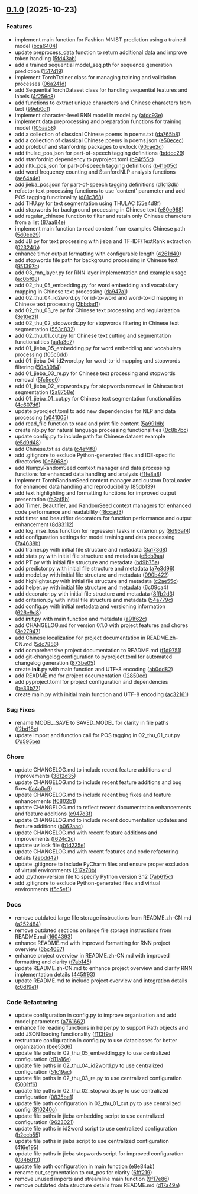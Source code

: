 <!-- insertion marker -->
<a name="0.1.0"></a>

## [0.1.0](https://github.com///compare/f5c5ef1cfc0c6bb2c2ca278dd7190efd9ee7c602...0.1.0) (2025-10-23)

### Features

- implement main function for Fashion MNIST prediction using a trained model ([bca6404](https://github.com///commit/bca6404d9b6d689904224afd0740f9b144899528))
- update preprocess_data function to return additional data and improve token handling ([5fd43ab](https://github.com///commit/5fd43ab4b7acafb4a2b30482b0df091fe95c1284))
- add a trained sequential model_seq.pth for sequence generation prediction ([1517d19](https://github.com///commit/1517d196c40aff3a210c7acc7e7396d1a0f0386f))
- implement TorchTrainer class for managing training and validation processes ([06a241d](https://github.com///commit/06a241d4155e2a954f06fdf29e028399bf9ec111))
- add SequentialTorchDataset class for handling sequential features and labels ([4f256c8](https://github.com///commit/4f256c8121dfccabccb95b940ef930927591cd37))
- add functions to extract unique characters and Chinese characters from text ([99eb0df](https://github.com///commit/99eb0df95a2d4a4634a9a213aa304f0ddef6ba3c))
- implement character-level RNN model in model.py ([afdc93e](https://github.com///commit/afdc93ed4235734d23116e2e3395201a2148b140))
- implement data preprocessing and preparation functions for training model ([105aa58](https://github.com///commit/105aa5814c5c84c2176529ecf71cce0680b98b39))
- add a collection of classical Chinese poems in poems.txt ([da765b8](https://github.com///commit/da765b86bffb991c625a9d34ff0ae400923a107f))
- add a collection of classical Chinese poems in poems.json ([e50ecec](https://github.com///commit/e50ecec0843d5e72ec21d976a89bec98691a3e30))
- add protobuf and stanfordnlp packages to uv.lock ([90cae2d](https://github.com///commit/90cae2d357c28a466436b7b54c9a22dac36b2275))
- add thulac_pos.json for part-of-speech tagging definitions ([bddcc29](https://github.com///commit/bddcc294a8e9db9acef67556c24735f86140e44e))
- add stanfordnlp dependency to pyproject.toml ([b94f55c](https://github.com///commit/b94f55c3c0f5b1e50f95eedf9276710b8d803f79))
- add nltk_pos.json for part-of-speech tagging definitions ([b41b05c](https://github.com///commit/b41b05c33181459dfe559b1e2f995751ccd119b6))
- add word frequency counting and StanfordNLP analysis functions ([ae64a4e](https://github.com///commit/ae64a4ec3c661e76842d570cd02207e7b1af199d))
- add jieba_pos.json for part-of-speech tagging definitions ([d1c13db](https://github.com///commit/d1c13db5ea23f313241c1f124682d0b61e5d5471))
- refactor text processing functions to use 'content' parameter and add POS tagging functionality ([d81c368](https://github.com///commit/d81c3687b862b087948b8afb28caea7a8c3de9d3))
- add THU.py for text segmentation using THULAC ([55e4d8f](https://github.com///commit/55e4d8ff7c32fb91f53133c9f72ebcf1960327d8))
- add stopwords for background processing in Chinese text ([e80e968](https://github.com///commit/e80e968c09a8bdb1ee9bccce4950336e0d19d320))
- add regular_chinese function to filter and retain only Chinese characters from a list ([87aa84e](https://github.com///commit/87aa84e0914fb7db9d1c42beacd1710678d58402))
- implement main function to read content from examples Chinese path ([5d0ee29](https://github.com///commit/5d0ee29ca9c9ba1206370f05793d2ed36a3b2083))
- add JB.py for text processing with jieba and TF-IDF/TextRank extraction ([02324fb](https://github.com///commit/02324fb5fb8b17e155782917cbe86eedc29a2108))
- enhance timer output formatting with configurable length ([4261d40](https://github.com///commit/4261d409bc0b25005a5dee8a8853f8710060f5eb))
- add stopwords file path for background processing in Chinese text ([951397b](https://github.com///commit/951397b183bda7072150e289845d4f9570d014eb))
- add 03_rnn_layer.py for RNN layer implementation and example usage ([ec0bf08](https://github.com///commit/ec0bf087ed46e0aa73f3eb359c4f07b0479cee52))
- add 02_thu_05_embedding.py for word embedding and vocabulary mapping in Chinese text processing ([da947a1](https://github.com///commit/da947a1ae30b6d470abdf0bd6993f664a0085c3f))
- add 02_thu_04_id2word.py for id-to-word and word-to-id mapping in Chinese text processing ([2bbdad1](https://github.com///commit/2bbdad19e6b5882dd29f5c1ec20d72cf4b81a429))
- add 02_thu_03_re.py for Chinese text processing and regularization ([3e10e21](https://github.com///commit/3e10e21af7900ceb8c2263edc6a0668553fa384d))
- add 02_thu_02_stopwords.py for stopwords filtering in Chinese text segmentation ([553c832](https://github.com///commit/553c8329a42b77a40f081f7438f3afa6a1750874))
- add 02_thu_01_cut.py for Chinese text cutting and segmentation functionalities ([aa1a3e7](https://github.com///commit/aa1a3e765a8b4ca2ffe7723d43eaea76f9716547))
- add 01_jieba_05_embedding.py for word embedding and vocabulary processing ([f05c6dd](https://github.com///commit/f05c6ddcec9f6cb74c170d3ec14663e4cf793e77))
- add 01_jieba_04_id2word.py for word-to-id mapping and stopwords filtering ([50a3984](https://github.com///commit/50a3984aa4299008898cdb593c9e20276e7d5f1f))
- add 01_jieba_03_re.py for Chinese text processing and stopwords removal ([5fc5ee0](https://github.com///commit/5fc5ee01421964760ef98d43db9db53d118b829f))
- add 01_jieba_02_stopwords.py for stopwords removal in Chinese text segmentation ([2a8758e](https://github.com///commit/2a8758e19327f178038d0e37f62225dee02f39db))
- add 01_jieba_01_cut.py for Chinese text segmentation functionalities ([4c607d6](https://github.com///commit/4c607d603bbc9d5101652eb009079849a5f0068d))
- update pyproject.toml to add new dependencies for NLP and data processing ([a041005](https://github.com///commit/a041005e76dffdb24fda55baf4c782485fe6fade))
- add read_file function to read and print file content ([5a991db](https://github.com///commit/5a991db3d3a748dc817aee4e42f873752990004c))
- create nlp.py for natural language processing functionalities ([0c8b7bc](https://github.com///commit/0c8b7bcc60c71fcecfb76f5af5abc8219cf30e42))
- update config.py to include path for Chinese dataset example ([e5d9d48](https://github.com///commit/e5d9d48ecd71b45e80e33718fe2263f4b8adb3d0))
- add Chinese.txt as data ([c4ef4f8](https://github.com///commit/c4ef4f86658a7b69ee3ab5634a39c96f4b9eb8d7))
- add .gitignore to exclude Python-generated files and IDE-specific directories ([0e6968c](https://github.com///commit/0e6968c2bc50b01ce5d5993431142eb7dfc14772))
- add NumpyRandomSeed context manager and data processing functions for enhanced data handling and analysis ([f1fe8a8](https://github.com///commit/f1fe8a89249a3bb253c33ba81bfe892a9a54babe))
- implement TorchRandomSeed context manager and custom DataLoader for enhanced data handling and reproducibility ([85db139](https://github.com///commit/85db1395c8b5a97778a00897dcc76a5b5d930f5a))
- add text highlighting and formatting functions for improved output presentation ([fa3af5b](https://github.com///commit/fa3af5bed9c43e2c6ec922f8bc777f4ed8bab152))
- add Timer, Beautifier, and RandomSeed context managers for enhanced code performance and readability ([f8ccad3](https://github.com///commit/f8ccad365f5356f4e6be7ed1bd78de393e91daf4))
- add timer and beautifier decorators for function performance and output enhancement ([8d83112](https://github.com///commit/8d831123a1a56dab8d8ed3e580599d113f004f24))
- add log_mse_loss function for regression tasks in criterion.py ([8d93af4](https://github.com///commit/8d93af4fccbe083738208fc0cdd67d9203567923))
- add configuration settings for model training and data processing ([7a4638b](https://github.com///commit/7a4638bc35561e094d6388ca0fc7c8dfaa3d7904))
- add trainer.py with initial file structure and metadata ([3a173d8](https://github.com///commit/3a173d8478d0cda316718fc5b2be1c5ddaea3e79))
- add stats.py with initial file structure and metadata ([e5cb9aa](https://github.com///commit/e5cb9aa4b0c2f446333cac7b70911caa345fb972))
- add PT.py with initial file structure and metadata ([bd9b75a](https://github.com///commit/bd9b75a7f103f3f00a77ca4e701ccf350f3bfd2b))
- add predictor.py with initial file structure and metadata ([a7e3d96](https://github.com///commit/a7e3d960f0b8d62e3d4f6003584bfd14be2becc3))
- add model.py with initial file structure and metadata ([090b422](https://github.com///commit/090b422750957ed1c41cb5e5875276169a20f872))
- add highlighter.py with initial file structure and metadata ([c2ae55c](https://github.com///commit/c2ae55c83c6d9e1b016ccdc0eb0b87e0dd9c4391))
- add helper.py with initial file structure and metadata ([6c09ca4](https://github.com///commit/6c09ca432c6b33756e9f640e35c323cd934917bf))
- add decorator.py with initial file structure and metadata ([8ffb2d3](https://github.com///commit/8ffb2d336221197455b6970fbbdb54e2d74cfa3c))
- add criterion.py with initial file structure and metadata ([54a779c](https://github.com///commit/54a779c1073f9d0ebb7b12ca9b2d6a646ca43053))
- add config.py with initial metadata and versioning information ([626e9d8](https://github.com///commit/626e9d851c8413ed9edea503e62309b3e709e619))
- add __init__.py with main function and metadata ([a91f62c](https://github.com///commit/a91f62c08150c33121bd22af2459da1f27b8b580))
- add CHANGELOG.md for version 0.1.0 with project features and chores ([3e27947](https://github.com///commit/3e27947c5fa5502fabd3363ed96281384d185b5c))
- add Chinese localization for project documentation in README.zh-CN.md ([5dc7856](https://github.com///commit/5dc7856b2cfb0cfa5de605a0d4e2dc47261bfd51))
- add comprehensive project documentation to README.md ([f1d9751](https://github.com///commit/f1d975155955be5bead4a07a9b32d77fa907d9a2))
- add git-changelog configuration to pyproject.toml for automated changelog generation ([873be05](https://github.com///commit/873be05669e7637baae645030b98b6aa49c48119))
- create __init__.py with main function and UTF-8 encoding ([ab0dd82](https://github.com///commit/ab0dd82b30a0d2d7ac0189363bca5e9e6fbe3ed7))
- add README.md for project documentation ([12850ec](https://github.com///commit/12850ec797aa33d407bb139391e97d02bd2dfa3a))
- add pyproject.toml for project configuration and dependencies ([be33b77](https://github.com///commit/be33b7718224645e05e60aba409a64fe915f6597))
- create main.py with initial main function and UTF-8 encoding ([ac32161](https://github.com///commit/ac321610227635750a4584e28e5c3629fe8aae99))

### Bug Fixes

- rename MODEL_SAVE to SAVED_MODEL for clarity in file paths ([f2bd18e](https://github.com///commit/f2bd18e8d2cfc4d4d35b4705ef12ecdfa040095c))
- update import and function call for POS tagging in 02_thu_01_cut.py ([7d595be](https://github.com///commit/7d595beb2a44de2548001cf07813f088c6cd8f70))

### Chore

- update CHANGELOG.md to include recent feature additions and improvements ([3812d35](https://github.com///commit/3812d355efc6428acbc8d013b22a1194b7aeef44))
- update CHANGELOG.md to include recent feature additions and bug fixes ([fa4a0c9](https://github.com///commit/fa4a0c9a387185f77d38b7e9d8319c4ffa5ac5d8))
- update CHANGELOG.md to include recent bug fixes and feature enhancements ([f6802b1](https://github.com///commit/f6802b1d99c6d48617a76ad35a1a97c0175c0c1b))
- update CHANGELOG.md to reflect recent documentation enhancements and feature additions ([e947d3f](https://github.com///commit/e947d3f413c745e7f03ebd6c777cb1585b18fef1))
- update CHANGELOG.md to include recent documentation updates and feature additions ([b062aac](https://github.com///commit/b062aac3c033638102c7329216e189eaf5e4d8a9))
- update CHANGELOG.md with recent feature additions and improvements ([f624c2c](https://github.com///commit/f624c2c44f3366bbd05e54bcf39e94e392d4fc40))
- update uv.lock file ([b1d225e](https://github.com///commit/b1d225eda7e650cf7d5e7057db2360243371fb7b))
- update CHANGELOG.md with recent features and code refactoring details ([2ebdd42](https://github.com///commit/2ebdd426a989996ad74306654a0774d18336fa3e))
- update .gitignore to include PyCharm files and ensure proper exclusion of virtual environments ([217a70b](https://github.com///commit/217a70b655dd46a246717f0b177e9d0749de57c9))
- add .python-version file to specify Python version 3.12 ([7ab615c](https://github.com///commit/7ab615c9ae966dbfa95c0e8d291a6fe3c495fa53))
- add .gitignore to exclude Python-generated files and virtual environments ([f5c5ef1](https://github.com///commit/f5c5ef1cfc0c6bb2c2ca278dd7190efd9ee7c602))

### Docs

- remove outdated large file storage instructions from README.zh-CN.md ([a252484](https://github.com///commit/a25248483e31e69fab8b74eefd05c4caeb6beb1d))
- remove outdated sections on large file storage instructions from README.md ([1604393](https://github.com///commit/16043934632af3696c6d94f68aa854bbac41c200))
- enhance README.md with improved formatting for RNN project overview ([6bc4687](https://github.com///commit/6bc468774d8cadc10f4b0fe70b0a85b533b49538))
- enhance project overview in README.zh-CN.md with improved formatting and clarity ([f7ab145](https://github.com///commit/f7ab145400161b6822b72e4cca322e9c7f963055))
- update README.zh-CN.md to enhance project overview and clarify RNN implementation details ([445ff93](https://github.com///commit/445ff93b892e4f191cdb1e8aec6e5c41caba511c))
- update README.md to include project overview and integration details ([c0d19e1](https://github.com///commit/c0d19e1350a99346a6d440965c095f52ea0014b3))

### Code Refactoring

- update configuration in config.py to improve organization and add model parameters ([a761662](https://github.com///commit/a7616628c927778ff4bedf690290d9c3edcb7a48))
- enhance file reading functions in helper.py to support Path objects and add JSON loading functionality ([f113f9a](https://github.com///commit/f113f9abef93ef20738b4982bae2bc9e72492daf))
- restructure configuration in config.py to use dataclasses for better organization ([bee53d6](https://github.com///commit/bee53d6abbc96b48b0c44d3b871d7277988bef2a))
- update file paths in 02_thu_05_embedding.py to use centralized configuration ([d11a16e](https://github.com///commit/d11a16ed0f89be9d59805cdcce3758da0ae37898))
- update file paths in 02_thu_04_id2word.py to use centralized configuration ([51c19ac](https://github.com///commit/51c19ac6d248ff2ff3e047d403fd46a5213087da))
- update file paths in 02_thu_03_re.py to use centralized configuration ([5001ff6](https://github.com///commit/5001ff6c076f1baf2d08522b62cd8dccb17a0fd1))
- update file paths in 02_thu_02_stopwords.py to use centralized configuration ([0835be1](https://github.com///commit/0835be1a42c7992d5ce0243fae935b8baf95b912))
- update file path configuration in 02_thu_01_cut.py to use centralized config ([810240c](https://github.com///commit/810240cf8c1dfc7ee7d716f51f6160216f304cc5))
- update file paths in jieba embedding script to use centralized configuration ([9623021](https://github.com///commit/9623021ebcd618f52c250adb91f042cb1e5293fa))
- update file paths in id2word script to use centralized configuration ([b2ccb55](https://github.com///commit/b2ccb55f0e46d457de9d0cb23772050277f48daa))
- update file paths in jieba script to use centralized configuration ([416e195](https://github.com///commit/416e1956fca0711d4ed6d624bb4f98553457b7fb))
- update file paths in jieba stopwords script for improved configuration ([084b813](https://github.com///commit/084b813d894232a7fea914c55990d8b07b889799))
- update file path configuration in main function ([e8e84ab](https://github.com///commit/e8e84ab77e53ad10c1ff714705fdb54e9ff6feb8))
- rename cut_segmentation to cut_pos for clarity ([6fff219](https://github.com///commit/6fff2190e0c6736f8062141999ac1498bbffffea))
- remove unused imports and streamline main function ([9f17e86](https://github.com///commit/9f17e8602af06a12c96d222f4889e017e491ef09))
- remove outdated data structure details from README.md ([d17a49a](https://github.com///commit/d17a49a9830fba6287f1daad1461eeeaa3f9f66d))

